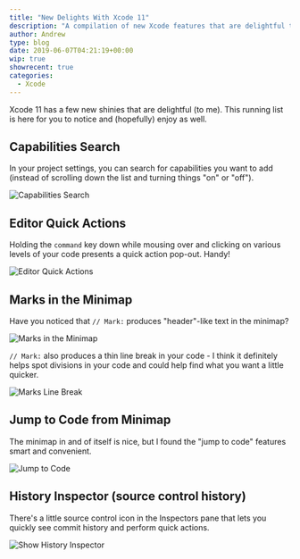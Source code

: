 ```yaml
---
title: "New Delights With Xcode 11"
description: "A compilation of new Xcode features that are delightful to me."
author: Andrew
type: blog
date: 2019-06-07T04:21:19+00:00
wip: true
showrecent: true
categories:
  - Xcode
---
```


Xcode 11 has a few new shinies that are delightful (to me).  This running list is here for you to notice and (hopefully) enjoy as well.

## Capabilities Search
In your project settings, you can search for capabilities you want to add (instead of scrolling down the list and turning things "on" or "off").

![Capabilities Search](capabilities-search.gif)

## Editor Quick Actions
Holding the `command` key down while mousing over and clicking on various levels of your code presents a quick action pop-out.  Handy!

![Editor Quick Actions](editor-quick-actions.gif)

## Marks in the Minimap
Have you noticed that `// Mark:` produces "header"-like text in the minimap?

![Marks in the Minimap](marks-minimap.png)

`// Mark:` also produces a thin line break in your code - I think it definitely helps spot divisions in your code and could help find what you want a little quicker.

![Marks Line Break](marks-linebreak.png)

## Jump to Code from Minimap
The minimap in and of itself is nice, but I found the "jump to code" features smart and convenient.

![Jump to Code](jump-to-code.gif)

## History Inspector (source control history)
There's a little source control icon in the Inspectors pane that lets you quickly see commit history and perform quick actions.

![Show History Inspector](show-history-inspector.gif)